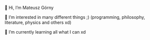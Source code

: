 👋 Hi, I’m Mateusz Górny

👀 I’m interested in many different things ;) (programming, philosophy, literature, physics and others xd)

🌱 I’m currently learning all what I can xd 
